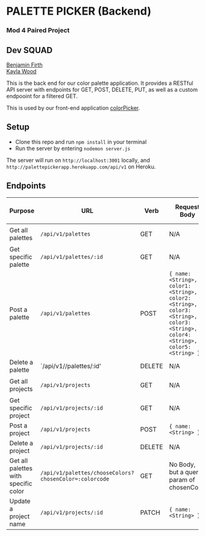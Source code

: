# PALETTE PICKER (Backend)

### Mod 4 Paired Project
## Dev SQUAD
[Benjamin Firth](https://github.com/benjamin-firth)  
[Kayla Wood](https://github.com/kaylaewood)  

This is the back end for our color palette application.  It provides a RESTful API server with endpoints for GET, POST, DELETE, PUT, as well as a custom endpooint for a filtered GET.

This is used by our front-end application [colorPicker](https://github.com/kaylaewood/colorPickerFrontend).

## Setup
- Clone this repo and run `npm install` in your terminal
- Run the server by entering `nodemon server.js`

The server will run on `http://localhost:3001` locally, and `http://palettepickerapp.herokuapp.com/api/v1` on Heroku.

## Endpoints  

| Purpose | URL | Verb | Request Body | Sample Success Response |
|----|----|----|----|----|
| Get all palettes |`/api/v1/palettes`| GET | N/A | `{palettes: [{}, {}, ...]}`  |
| Get specific palette |`/api/v1/palettes/:id`| GET | N/A | `{}` |
| Post a palette |`/api/v1/palettes`| POST | `{ name: <String>, color1: <String>, color2: <String>, color3: <String>, color3: <String>, color4: <String>, color5: <String> }` | `{ id: <Number> }` |
| Delete a palette |`/api/v1//palettes/:id'| DELETE | N/A | |
| Get all projects |`/api/v1/projects`| GET | N/A | `{projects: [{}, {}, ...]}` |
| Get specific project |`/api/v1/projects/:id`| GET | N/A | `{}` |
| Post a project |`/api/v1/projects`| POST | `{ name: <String> }` | `{ id: <Number> }` |
| Delete a project |`/api/v1/projects/:id`| DELETE | N/A | |
| Get all palettes with specific color |`/api/v1/palettes/chooseColors?chosenColor=:colorcode`| GET | No Body, but a query param of chosenColor | `{palettes: [{}, {}, ...]}` |
| Update a project name |`/api/v1/projects/:id`| PATCH | `{ name: <String> }` | `{ id: <Number> }` |

